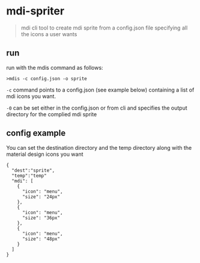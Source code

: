 # mdi-spriter
> mdi cli tool to create mdi sprite from a config.json file specifying all the icons a user wants

## run
run with the mdis command as follows:

```
>mdis -c config.json -o sprite
```

```-c``` command points to a config.json (see example below) containing a list of mdi icons you want.

```-0``` can be set either in the config.json or from cli and specifies the output directory for the complied mdi sprite

## config example

You can set the destination directory and the temp directory along with the material design icons  you want

```
{
  "dest":"sprite",
  "temp":"temp"
  "mdi": [
    {
      "icon": "menu",
      "size": "24px"
    },
    {
      "icon": "menu",
      "size": "36px"
    },
    {
      "icon": "menu",
      "size": "48px"
    }
  ]
}

```
